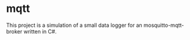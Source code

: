 # mqtt
This project is a simulation of a small data logger for an mosquitto-mqtt-broker written in C#.
